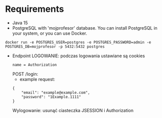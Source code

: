 # Requirements
- Java 15
- PostgreSQL with 'mojprofesor' database. You can install PostgreSQL in your system, or you can use Docker.
```
docker run -e POSTGRES_USER=postgres -e POSTGRES_PASSWORD=admin -e POSTGRES_DB=mojprofesor -p 5432:5432 postgres
```

- Endpoint LOGOWANIE:
  podczas logowania ustawiane są cookies
  ```
  name = Authorization
  ```
  POST /login:
   - example request:
    ```     
    {
        "email": "example@example.com",
        "password": "1Example.1111"
    }
    ```
  Wylogowanie: usunąć ciasteczka JSESSION i Authorization